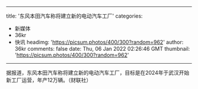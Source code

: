 
---
title: '东风本田汽车称将建立新的电动汽车工厂'
categories: 
 - 新媒体
 - 36kr
 - 快讯
headimg: 'https://picsum.photos/400/300?random=962'
author: 36kr
comments: false
date: Thu, 06 Jan 2022 02:26:46 GMT
thumbnail: 'https://picsum.photos/400/300?random=962'
---

<div>   
据报道，东风本田汽车称将建立新的电动汽车工厂，目标是在2024年于武汉开始新工厂运营，年产12万辆。（财联社）  
</div>
            